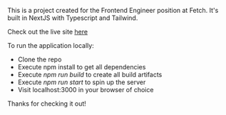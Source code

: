 This is a project created for the Frontend Engineer position at Fetch. It's built in NextJS with Typescript and Tailwind.

Check out the live site [here](https://fetch-project-sigma.vercel.app/)

To run the application locally:
- Clone the repo
- Execute npm install to get all dependencies
- Execute *npm run build* to create all build artifacts
- Execute *npm run start* to spin up the server
- Visit localhost:3000 in your browser of choice

Thanks for checking it out!
